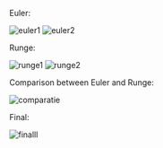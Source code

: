 Euler:

![euler1](https://github.com/AlexandruTud/Works-on-differential-equations-and-partial-derivatives/assets/95827917/41b8e767-8fa0-42e8-bb9c-779cc6b205fe)
![euler2](https://github.com/AlexandruTud/Works-on-differential-equations-and-partial-derivatives/assets/95827917/d540b26e-7846-4405-b296-bece3fb2f84c)


Runge:

![runge1](https://github.com/AlexandruTud/Works-on-differential-equations-and-partial-derivatives/assets/95827917/8b0b1d05-1d90-4742-a3a3-5c4b9d44610c)
![runge2](https://github.com/AlexandruTud/Works-on-differential-equations-and-partial-derivatives/assets/95827917/0e645436-3a81-4263-8d5c-5989f712939c)

Comparison between Euler and Runge:

![comparatie](https://github.com/AlexandruTud/Works-on-differential-equations-and-partial-derivatives/assets/95827917/97e0c939-3dd7-4003-b8a3-e6794ac7bf3d)

Final:

![finalll](https://github.com/AlexandruTud/Works-on-differential-equations-and-partial-derivatives/assets/95827917/23703811-07a1-4b15-9413-713e63b480a7)

